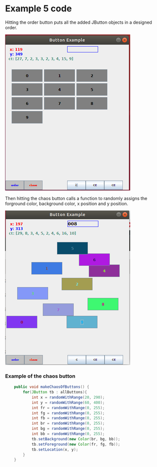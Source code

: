 # Example 5 code

Hitting the order button puts all the added JButton objects in a designed order. 

![order button results](order.png)

Then hitting the chaos button calls a function to randomly assigns the forground color, background color, x position and y position. 

![chaos button results](chaos.png)

### Example of the chaos button 

```java
	public void makeChaosOfButtons() {
		for(JButton tb : allButtons){
			int x = randomWithRange(20, 290);
			int y = randomWithRange(60, 400);
			int fr = randomWithRange(0, 255);
			int fg = randomWithRange(0, 255);
			int fb = randomWithRange(0, 255);
			int br = randomWithRange(0, 255);
			int bg = randomWithRange(0, 255);
			int bb = randomWithRange(0, 255);
			tb.setBackground(new Color(br, bg, bb));
			tb.setForeground(new Color(fr, fg, fb));
			tb.setLocation(x, y);
		}
	}
```
